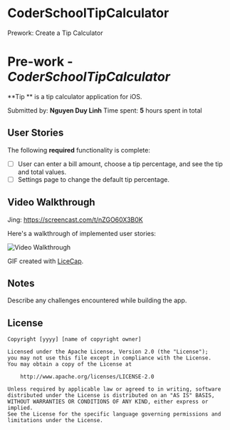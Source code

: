 # CoderSchoolTipCalculator
Prework: Create a Tip Calculator
# Pre-work - *CoderSchoolTipCalculator*

**Tip ** is a tip calculator application for iOS.

Submitted by: **Nguyen Duy Linh**
Time spent: **5** hours spent in total

## User Stories

The following **required** functionality is complete:

* [ ] User can enter a bill amount, choose a tip percentage, and see the tip and total values.
* [ ] Settings page to change the default tip percentage.

## Video Walkthrough 
Jing: https://screencast.com/t/nZGO60X3B0K

Here's a walkthrough of implemented user stories:

<img src='http://imgur.com/a/Klsta' title='Video Walkthrough' width='' alt='Video Walkthrough' />

GIF created with [LiceCap](http://www.cockos.com/licecap/).

## Notes

Describe any challenges encountered while building the app.

## License

    Copyright [yyyy] [name of copyright owner]

    Licensed under the Apache License, Version 2.0 (the "License");
    you may not use this file except in compliance with the License.
    You may obtain a copy of the License at

        http://www.apache.org/licenses/LICENSE-2.0

    Unless required by applicable law or agreed to in writing, software
    distributed under the License is distributed on an "AS IS" BASIS,
    WITHOUT WARRANTIES OR CONDITIONS OF ANY KIND, either express or implied.
    See the License for the specific language governing permissions and
    limitations under the License.

